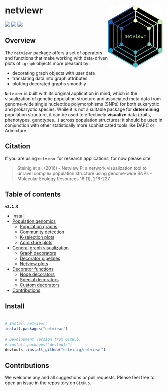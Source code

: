 # netviewr <a href='https://github.com/esteinig'><img src='man/logos/logo_simple.png' align="right" height="200" /></a>

![](https://img.shields.io/badge/lang-R-blue.svg)
![](https://img.shields.io/badge/version-2.1.0-blue.svg)
![](https://img.shields.io/badge/published-MolEcoRes-green.svg)

## Overview

The `netviewr` package offers a set of operators and functions that make 
working with data-driven plots of `igraph` objects more pleasant by:
  
  - decorating graph objects with user data
  - translating data into graph attributes
  - plotting decorated graphs smoothly

`Netviewr` is built with its original application in mind, which is the visualization of genetic population structure and associated meta data from genome-wide single nucleotide polymorphisms (SNPs) for both eukaryotic and prokaryotic species. While it is not a suitable package for __determining__ population structure, it can be used to effectively __visualize__ data (traits, phenotypes, genotypes...) across population structures; it should be used in conjunction with other statistically more sophisticated tools like DAPC or Admixture. 

## Citation

If you are using `netviewr` for research applications, for now please cite:

> Steinig et al. (2016) - Netview P: a network visualization tool to unravel complex population structure using genome‐wide SNPs - Molecular Ecology Resources 16 (1), 216-227

## Table of contents

**`v2.1.0`**

- [Install](#install)
- [Population genomics](POPGENOM.md#population-genomics)
  - [Population graphs](POPGENOM.md#population-graphs)
  - [Community detection](POPGENOM.md#community-detection)
  - [K-selection plots](POPGENOM.md#k-selection-plots)
  - [Admixture plots](POPGENOM.md#admixture-plots)
- [General graph visualization](GRAPHVIZ.md#general-graph)
  - [Graph decorators](GRAPHVIZ.md#graph-decorators)
  - [Decorator pipelines](GRAPHVIZ.md#decorator-pipelines)
  - [Netview plots](GRAPHVIZ.md#netview-plots)
- [Decorator functions](DECFUNC.md#decorator-functions)
  - [Node decorators](DECFUNC.md#node-decorators)
  - [Special decorators](DECFUNC.md#special-decorators)
  - [Custom decorators](DECFUNC.md#custom-decorators)
- [Contributions](#contributions)


## Install

``` r

# Install netviewr:
install.packages("netviewr")

# Development version from GitHub:
# install.packages("devtools")
devtools::install_github("esteinig/netviewr")
```

## Contributions

We welcome any and all suggestions or pull requests. Please feel free to open an issue in the repository on `GitHub`.


